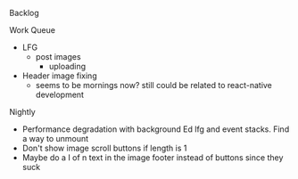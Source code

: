 Backlog

Work Queue
* LFG
  * post images
    * uploading
* Header image fixing
  * seems to be mornings now? still could be related to react-native development

Nightly
* Performance degradation with background Ed lfg and event stacks. Find a way to unmount
* Don't show image scroll buttons if length is 1
* Maybe do a I of n text in the image footer instead of buttons since they suck

